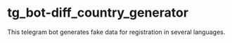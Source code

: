 # tg_bot-diff_country_generator
This telegram bot generates fake data for registration in several languages.
